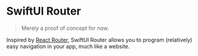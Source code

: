 SwiftUI Router
==============
> Merely a proof of concept for now.

Inspired by [React Router](https://github.com/ReactTraining/react-router), SwiftUI Router allows you to program (relatively) easy navigation in your app, much like a website.
